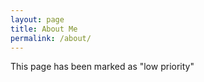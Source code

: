 ```yaml
---
layout: page
title: About Me
permalink: /about/
---
```


This page has been marked as "low priority"
